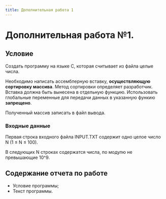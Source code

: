```yaml
---
title: Дополнительная работа 1
---
```


# Дополнительная работа №1.

## Условие

Создать программу на языке С, которая считывает из файла целые числа. 

Необходимо написать ассемблерную вставку, **осуществляющую сортировку массива**. Метод сортировки определяет разработчик.
Вставка должна быть вынесена в отдельную функцию. Использовать глобальные переменные для передачи данных в указанную функию **запрещено**.

Полученный массив записать в файл вывода.

### Входные данные

Первая строка входного файла INPUT.TXT содержит одно целое число N (1 ≤ N ≤ 100).

В следующих N строках содержатся числа, по модулю не превышающие 10^9.

## Содержание отчета по работе

- Условие программы;
- Текст программы.